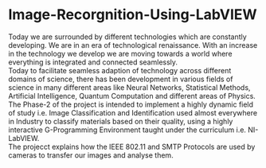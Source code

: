 # Image-Recorgnition-Using-LabVIEW
Today we are surrounded by different technologies which are constantly developing. We are in an era of technological renaissance. With an increase in the technology we develop we are moving towards a world where everything is integrated and connected seamlessly.  
Today to facilitate seamless adaption of technology across different domains of science, there has been development in various fields of science in many different areas like Neural Networks, Statistical Methods, Artificial Intelligence, Quantum Computation and different areas of Physics.  The Phase-2 of the project is intended to implement a highly dynamic field of study i.e. Image Classification and Identification used almost everywhere in Industry to classify materials based on their quality, using a highly interactive G-Programming Environment taught under the curriculum i.e. NI-LabVIEW.   
The projecct explains how the IEEE 802.11 and SMTP Protocols are used by cameras to transfer our images and analyse them.
